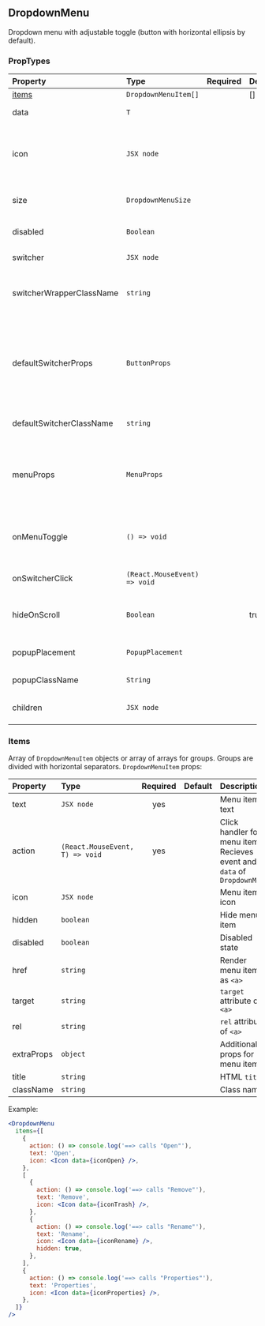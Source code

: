 ## DropdownMenu

Dropdown menu with adjustable toggle (button with horizontal ellipsis by default).

### PropTypes

| Property                 | Type                         | Required | Default | Description                                                                     |
| :----------------------- | :--------------------------- | :------: | :------ | :------------------------------------------------------------------------------ |
| [items](#items)          | `DropdownMenuItem[]`         |          | []      | Menu items                                                                      |
| data                     | `T`                          |          |         | Menu context                                                                    |
| icon                     | `JSX node`                   |          |         | `<Icon/>` component that overrides default icon of `switcher`.                  |
| size                     | `DropdownMenuSize`           |          |         | Size used for switcher and menu                                                 |
| disabled                 | `Boolean`                    |          |         | `switcher` disabled state.                                                      |
| switcher                 | `JSX node`                   |          |         | `switcher` component.                                                           |
| switcherWrapperClassName | `string`                     |          |         | Default className for parent of the `switcher`                                  |
| defaultSwitcherProps     | `ButtonProps`                |          |         | `switcher` props, when default component used (except `disabled` и `className`) |
| defaultSwitcherClassName | `string`                     |          |         | Class name for default `switcher`                                               |
| menuProps                | `MenuProps`                  |          |         | Allows to override the properties of the dropdown Menu                          |
| onMenuToggle             | `() => void`                 |          |         | Handler called when menu open or close.                                         |
| onSwitcherClick          | `(React.MouseEvent) => void` |          |         | Handler for click on `switcher`                                                 |
| hideOnScroll             | `Boolean`                    |          | true    | Hide menu on scroll on parent elements                                          |
| popupPlacement           | `PopupPlacement`             |          |         | Allowed menu open placement                                                     |
| popupClassName           | `String`                     |          |         | Menu class name                                                                 |
| children                 | `JSX node`                   |          |         | Menu component override                                                         |

### Items

Array of `DropdownMenuItem` objects or array of arrays for groups. Groups are divided with horizontal separators. `DropdownMenuItem` props:

| Property   | Type                            | Required | Default | Description                                                              |
| :--------- | :------------------------------ | :------: | :------ | :----------------------------------------------------------------------- |
| text       | `JSX node`                      |   yes    |         | Menu item text                                                           |
| action     | `(React.MouseEvent, T) => void` |   yes    |         | Click handler for menu item. Recieves event and `data` of `DropdownMenu` |
| icon       | `JSX node`                      |          |         | Menu item icon                                                           |
| hidden     | `boolean`                       |          |         | Hide menu item                                                           |
| disabled   | `boolean`                       |          |         | Disabled state                                                           |
| href       | `string`                        |          |         | Render menu item as `<a>`                                                |
| target     | `string`                        |          |         | `target` attribute of `<a>`                                              |
| rel        | `string`                        |          |         | `rel` attribute of `<a>`                                                 |
| extraProps | `object`                        |          |         | Additional props for menu item                                           |
| title      | `string`                        |          |         | HTML `title`                                                             |
| className  | `string`                        |          |         | Class name                                                               |

Example:

```jsx harmony
<DropdownMenu
  items={[
    {
      action: () => console.log('==> calls "Open"'),
      text: 'Open',
      icon: <Icon data={iconOpen} />,
    },
    [
      {
        action: () => console.log('==> calls "Remove"'),
        text: 'Remove',
        icon: <Icon data={iconTrash} />,
      },
      {
        action: () => console.log('==> calls "Rename"'),
        text: 'Rename',
        icon: <Icon data={iconRename} />,
        hidden: true,
      },
    ],
    {
      action: () => console.log('==> calls "Properties"'),
      text: 'Properties',
      icon: <Icon data={iconProperties} />,
    },
  ]}
/>
```
